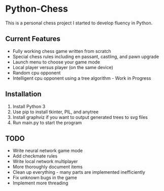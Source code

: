 # Python-Chess
This is a personal chess project I started to develop fluency in Python.

## Current Features
* Fully working chess game written from scratch
* Special chess rules including en passant, castling, and pawn upgrade
* Launch menu to choose your game mode
* Local player versus player (on the same device)
* Random cpu opponent
* Intelligent cpu opponent using a tree algorithm - Work in Progress

## Installation
1. Install Python 3
1. Use pip to install tkinter, PIL, and anytree
1. Install graphviz if you want to output generated trees to svg files
1. Run main.py to start the program

## TODO
 * Write neural network game mode
 * Add checkmate rules
 * Write local network multiplayer
 * More thoroughly document items
 * Clean up everything - many parts are implemented inefficiently
 * Fix unknown bugs in the game
 * Implement more threading

